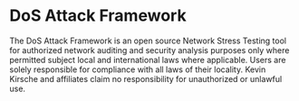 # DoS Attack Framework

The DoS Attack Framework is an open source Network Stress Testing tool for authorized network auditing and security analysis purposes only where permitted subject local and international laws where applicable. Users are solely responsible for compliance with all laws of their locality. Kevin Kirsche and affiliates claim no responsibility for unauthorized or unlawful use.
